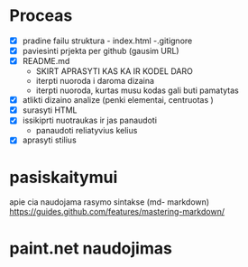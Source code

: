 # Proceas

- [x] pradine failu struktura
        - index.html
        -.gitignore
- [x] paviesinti prjekta per github (gausim URL)
- [x] README.md
    - SKIRT APRASYTI KAS KA IR KODEL DARO
    - iterpti nuoroda i daroma dizaina
    - iterpti nuoroda, kurtas musu kodas gali buti pamatytas
- [x] atlikti dizaino analize (penki elementai, centruotas )
- [x] surasyti HTML
- [x] issikiprti nuotraukas ir jas panaudoti 
    - panaudoti reliatyvius kelius
- [x] aprasyti stilius 

# pasiskaitymui 

apie cia naudojama rasymo sintakse (md- markdown) https://guides.github.com/features/mastering-markdown/

# paint.net naudojimas